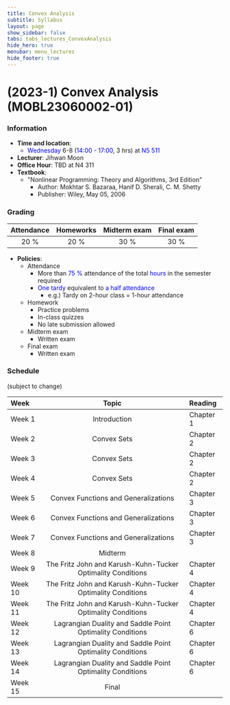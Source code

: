 ```yaml
---
title: Convex Analysis
subtitle: Syllabus
layout: page
show_sidebar: false
tabs: tabs_lectures_ConvexAnalysis
hide_hero: true
menubar: menu_lectures
hide_footer: true
---
```


# (2023-1) Convex Analysis (MOBL23060002-01)

### Information
* __Time and location__:
    * <span style="color:blue">Wednesday</span> 6-8 (<span style="color:blue">14:00 - 17:00</span>, 3 hrs) at <span style="color:blue">N5 511</span>
* __Lecturer__: Jihwan Moon
* __Office Hour__: TBD at N4 311
* __Textbook__:
    * "Nonlinear Programming: Theory and Algorithms, 3rd Edition"
        * Author: Mokhtar S. Bazaraa, Hanif D. Sherali, C. M. Shetty
        * Publisher: Wiley, May 05, 2006

### Grading

| Attendance | Homeworks | Midterm exam | Final exam |
|:---:|:---:|:---:|:---:|
| 20 % | 20 % | 30 % | 30 % |

* __Policies__:
    * Attendance
        * More than <span style="color:blue">75 %</span> attendance of the total <span style="color:blue">hours</span> in the semester required
        * <span style="color:blue">One tardy</span> equivalent to <span style="color:blue">a half attendance</span>
            * e.g.) Tardy on 2-hour class = 1-hour attendance
    * Homework
        * Practice problems
        * In-class quizzes
        * No late submission allowed
    * Midterm exam
        * Written exam
    * Final exam
        * Written exam

### Schedule
(subject to change)

| Week | Topic | Reading |
|:---|:---:|:---|
| Week 1 | Introduction | Chapter 1 |
| Week 2 | Convex Sets | Chapter 2 |
| Week 3 | Convex Sets | Chapter 2 |
| Week 4 | Convex Sets | Chapter 2 |
| Week 5 | Convex Functions and Generalizations | Chapter 3 |
| Week 6 | Convex Functions and Generalizations | Chapter 3 |
| Week 7 | Convex Functions and Generalizations | Chapter 3 |
| Week 8 | Midterm |  |
| Week 9 | The Fritz John and Karush-Kuhn-Tucker Optimality Conditions | Chapter 4 |
| Week 10 | The Fritz John and Karush-Kuhn-Tucker Optimality Conditions | Chapter 4 |
| Week 11 | The Fritz John and Karush-Kuhn-Tucker Optimality Conditions | Chapter 4 |
| Week 12 | Lagrangian Duality and Saddle Point Optimality Conditions | Chapter 6 |
| Week 13 | Lagrangian Duality and Saddle Point Optimality Conditions | Chapter 6 |
| Week 14 | Lagrangian Duality and Saddle Point Optimality Conditions | Chapter 6 |
| Week 15 | Final |  |